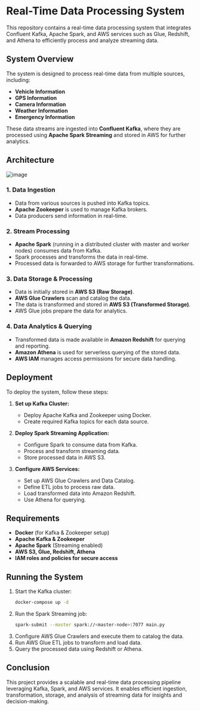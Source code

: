 # Real-Time Data Processing System

This repository contains a real-time data processing system that integrates Confluent Kafka, Apache Spark, and AWS services such as Glue, Redshift, and Athena to efficiently process and analyze streaming data.



## System Overview

The system is designed to process real-time data from multiple sources, including:
- **Vehicle Information**
- **GPS Information**
- **Camera Information**
- **Weather Information**
- **Emergency Information**

These data streams are ingested into **Confluent Kafka**, where they are processed using **Apache Spark Streaming** and stored in AWS for further analytics.

## Architecture
![image](https://github.com/user-attachments/assets/e290c69d-a4fb-4a5d-9436-3c2eb73175a5)

### **1. Data Ingestion**
- Data from various sources is pushed into Kafka topics.
- **Apache Zookeeper** is used to manage Kafka brokers.
- Data producers send information in real-time.

### **2. Stream Processing**
- **Apache Spark** (running in a distributed cluster with master and worker nodes) consumes data from Kafka.
- Spark processes and transforms the data in real-time.
- Processed data is forwarded to AWS storage for further transformations.

### **3. Data Storage & Processing**
- Data is initially stored in **AWS S3 (Raw Storage)**.
- **AWS Glue Crawlers** scan and catalog the data.
- The data is transformed and stored in **AWS S3 (Transformed Storage)**.
- AWS Glue jobs prepare the data for analytics.

### **4. Data Analytics & Querying**
- Transformed data is made available in **Amazon Redshift** for querying and reporting.
- **Amazon Athena** is used for serverless querying of the stored data.
- **AWS IAM** manages access permissions for secure data handling.

## Deployment

To deploy the system, follow these steps:

1. **Set up Kafka Cluster:**
   - Deploy Apache Kafka and Zookeeper using Docker.
   - Create required Kafka topics for each data source.
   
2. **Deploy Spark Streaming Application:**
   - Configure Spark to consume data from Kafka.
   - Process and transform streaming data.
   - Store processed data in AWS S3.
   
3. **Configure AWS Services:**
   - Set up AWS Glue Crawlers and Data Catalog.
   - Define ETL jobs to process raw data.
   - Load transformed data into Amazon Redshift.
   - Use Athena for querying.

## Requirements

- **Docker** (for Kafka & Zookeeper setup)
- **Apache Kafka & Zookeeper**
- **Apache Spark** (Streaming enabled)
- **AWS S3, Glue, Redshift, Athena**
- **IAM roles and policies for secure access**

## Running the System

1. Start the Kafka cluster:
   ```sh
   docker-compose up -d
   ```
2. Run the Spark Streaming job:
   ```sh
   spark-submit --master spark://<master-node>:7077 main.py
   ```
3. Configure AWS Glue Crawlers and execute them to catalog the data.
4. Run AWS Glue ETL jobs to transform and load data.
5. Query the processed data using Redshift or Athena.

## Conclusion

This project provides a scalable and real-time data processing pipeline leveraging Kafka, Spark, and AWS services. It enables efficient ingestion, transformation, storage, and analysis of streaming data for insights and decision-making.

